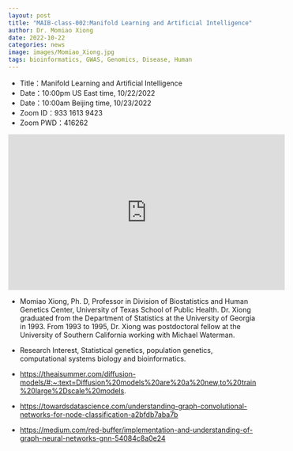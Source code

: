 ```yaml
---
layout: post
title: "MAIB-class-002:Manifold Learning and Artificial Intelligence"
author: Dr. Momiao Xiong 
date: 2022-10-22
categories: news
image: images/Momiao_Xiong.jpg
tags: bioinformatics, GWAS, Genomics, Disease, Human
---
```


- Title：Manifold Learning and Artificial Intelligence
- Date：10:00pm US East time, 10/22/2022
- Date：10:00am Beijing time, 10/23/2022
- Zoom  ID：933 1613 9423
- Zoom PWD：416262

<p align="center">
<iframe width="560" height="315" src="https://www.youtube.com/embed/cuoxTai3c2o" title="YouTube video player" frameborder="0" allow="accelerometer; autoplay; clipboard-write; encrypted-media; gyroscope; picture-in-picture" allowfullscreen></iframe>
</p>

* Momiao Xiong, Ph. D, Professor in Division of Biostatistics and Human Genetics Center, University of Texas School of Public Health. Dr. Xiong graduated from the Department of Statistics at the University of Georgia in 1993. From 1993 to 1995, Dr. Xiong was postdoctoral fellow at the University of Southern California working with Michael Waterman.

* Research Interest, Statistical genetics, population genetics, computational systems biology and bioinformatics.

* https://theaisummer.com/diffusion-models/#:~:text=Diffusion%20models%20are%20a%20new,to%20train%20large%2Dscale%20models.

* https://towardsdatascience.com/understanding-graph-convolutional-networks-for-node-classification-a2bfdb7aba7b

* https://medium.com/red-buffer/implementation-and-understanding-of-graph-neural-networks-gnn-54084c8a0e24